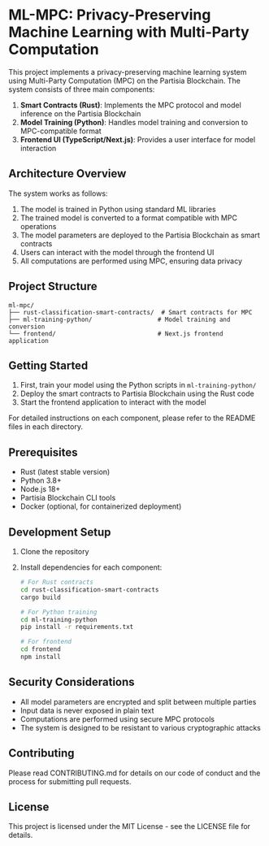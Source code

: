 # ML-MPC: Privacy-Preserving Machine Learning with Multi-Party Computation

This project implements a privacy-preserving machine learning system using Multi-Party Computation (MPC) on the Partisia Blockchain. The system consists of three main components:

1. **Smart Contracts (Rust)**: Implements the MPC protocol and model inference on the Partisia Blockchain
2. **Model Training (Python)**: Handles model training and conversion to MPC-compatible format
3. **Frontend UI (TypeScript/Next.js)**: Provides a user interface for model interaction

## Architecture Overview

The system works as follows:

1. The model is trained in Python using standard ML libraries
2. The trained model is converted to a format compatible with MPC operations
3. The model parameters are deployed to the Partisia Blockchain as smart contracts
4. Users can interact with the model through the frontend UI
5. All computations are performed using MPC, ensuring data privacy

## Project Structure

```
ml-mpc/
├── rust-classification-smart-contracts/  # Smart contracts for MPC
├── ml-training-python/                  # Model training and conversion
└── frontend/                            # Next.js frontend application
```

## Getting Started

1. First, train your model using the Python scripts in `ml-training-python/`
2. Deploy the smart contracts to Partisia Blockchain using the Rust code
3. Start the frontend application to interact with the model

For detailed instructions on each component, please refer to the README files in each directory.

## Prerequisites

- Rust (latest stable version)
- Python 3.8+
- Node.js 18+
- Partisia Blockchain CLI tools
- Docker (optional, for containerized deployment)

## Development Setup

1. Clone the repository
2. Install dependencies for each component:

   ```bash
   # For Rust contracts
   cd rust-classification-smart-contracts
   cargo build

   # For Python training
   cd ml-training-python
   pip install -r requirements.txt

   # For frontend
   cd frontend
   npm install
   ```

## Security Considerations

- All model parameters are encrypted and split between multiple parties
- Input data is never exposed in plain text
- Computations are performed using secure MPC protocols
- The system is designed to be resistant to various cryptographic attacks

## Contributing

Please read CONTRIBUTING.md for details on our code of conduct and the process for submitting pull requests.

## License

This project is licensed under the MIT License - see the LICENSE file for details.
